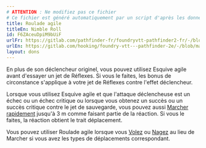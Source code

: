 ```yaml
---
# ATTENTION : Ne modifiez pas ce fichier
# Ce fichier est généré automatiquement par un script d'après les données du module Foundry VTT officiel et de sa traduction
title: Roulade agile
titleEn: Nimble Roll
id: F6ZAceuDpiM9bUiF
urlFr: https://gitlab.com/pathfinder-fr/foundryvtt-pathfinder2-fr/-/blob/master/data/feats/F6ZAceuDpiM9bUiF.htm
urlEn: https://gitlab.com/hooking/foundry-vtt---pathfinder-2e/-/blob/master/packs/data/feats.db/nimble-roll.json
layout: dons
---
```

En plus de son déclencheur originel, vous pouvez utilisez Esquive agile avant d'essayer un jet de Réflexes. Si vous le faites, les bonus de circonstance s'applique à votre jet de Réflexes contre l'effet déclencheur.

Lorsque vous utilisez Esquive agile et que l'attaque déclencheuse est un échec ou un échec critique ou lorsque vous obtenez un succès ou un succès critique contre le jet de sauvegarde, vous pouvez aussi [Marcher rapidement](../actions/marcher-rapidement.md) jusqu'à 3 m comme faisant partie de la réaction. Si vous le faites, la réaction obtient le trait déplacement.

Vous pouvez utiliser Roulade agile lorsque vous [Volez](../actions/voler.md) ou [Nagez](../actions/nager.md) au lieu de Marcher si vous avez les types de déplacements correspondant.
